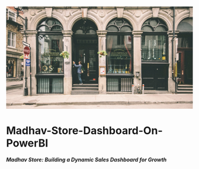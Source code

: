 ![banner](Assets/Banner.jpg)

# Madhav-Store-Dashboard-On-PowerBI
_**Madhav Store: Building a Dynamic Sales Dashboard for Growth**_

